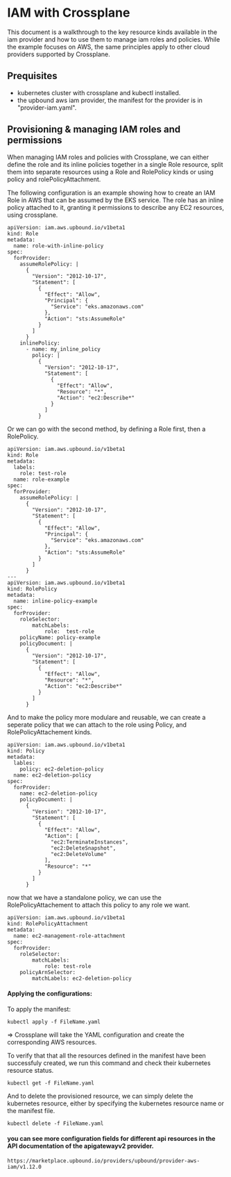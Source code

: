 
# IAM with Crossplane

This document is a walkthrough to the key resource kinds available in the iam provider and how to use them to manage iam roles and policies. While the example focuses on AWS, the same principles apply to other cloud providers supported by Crossplane.

## Prequisites

- kubernetes cluster with crossplane and kubectl installed.
- the upbound aws iam provider, the manifest for the provider is in "provider-iam.yaml".

## Provisioning & managing IAM roles and permissions

When managing IAM roles and policies with Crossplane, we can either define the role and its inline policies together in a single Role resource, split them into separate resources using a Role and RolePolicy kinds or using policy and rolePolicyAttachment.

The following configuration is an example showing how to create an IAM Role in AWS that can be assumed by the EKS service. The role has an inline policy attached to it, granting it permissions to describe any EC2 resources, using crossplane.

	apiVersion: iam.aws.upbound.io/v1beta1
	kind: Role
	metadata:
	  name: role-with-inline-policy
	spec:
	  forProvider:
		assumeRolePolicy: |
		  {
			"Version": "2012-10-17",
			"Statement": [
			  {
				"Effect": "Allow",
				"Principal": {
				  "Service": "eks.amazonaws.com"
				},
				"Action": "sts:AssumeRole"
			  }
			]
		  }
		inlinePolicy:
		  - name: my_inline_policy
			policy: |
			  {
				"Version": "2012-10-17",
				"Statement": [
				  {
					"Effect": "Allow",
					"Resource": "*",
					"Action": "ec2:Describe*"
				  }
				]
			  }

Or we can go with the second method, by defining a Role first, then a RolePolicy. 

	apiVersion: iam.aws.upbound.io/v1beta1
	kind: Role
	metadata:
	  labels:
	  	role: test-role
	  name: role-example
	spec:
	  forProvider:
		assumeRolePolicy: |
		  {
			"Version": "2012-10-17",
			"Statement": [
			  {
				"Effect": "Allow",
				"Principal": {
				  "Service": "eks.amazonaws.com"
				},
				"Action": "sts:AssumeRole"
			  }
			]
		  }
	---
	apiVersion: iam.aws.upbound.io/v1beta1
	kind: RolePolicy
	metadata:
	  name: inline-policy-example
	spec:
	  forProvider:
		roleSelector:
			matchLabels:
				role:  test-role
		policyName: policy-example
		policyDocument: |
		  {
			"Version": "2012-10-17",
			"Statement": [
			  {
				"Effect": "Allow",
				"Resource": "*",
				"Action": "ec2:Describe*"
			  }
			]
		  }

And to make the policy more modulare and reusable, we can create a seperate policy that we can attach to the role using Policy, and RolePolicyAttachement kinds.

	apiVersion: iam.aws.upbound.io/v1beta1
	kind: Policy
	metadata:
	  lables:
	  	policy: ec2-deletion-policy
	  name: ec2-deletion-policy
	spec:
	  forProvider:
		name: ec2-deletion-policy
		policyDocument: |
		  {
			"Version": "2012-10-17",
			"Statement": [
			  {
				"Effect": "Allow",
				"Action": [
				  "ec2:TerminateInstances",
				  "ec2:DeleteSnapshot",
				  "ec2:DeleteVolume"
				],
				"Resource": "*"
			  }
			]
		  }
now that we have a standalone policy, we can use the RolePolicyAttachement to attach this policy to any role we want.

	apiVersion: iam.aws.upbound.io/v1beta1
	kind: RolePolicyAttachment
	metadata:
	  name: ec2-management-role-attachment
	spec:
	  forProvider:
		roleSelector:
			matchLabels:
				role: test-role
		policyArnSelector:
			matchLabels: ec2-deletion-policy



#### Applying the configurations:

To apply the manifest:

	kubectl apply -f FileName.yaml

=> Crossplane will take the YAML configuration and create the corresponding AWS resources.

To verify that that all the resources defined in the manifest have been successfuly created, we run this command and check their kubernetes resource status.

    kubectl get -f FileName.yaml

And to delete the provisioned resource, we can simply delete the kubernetes resource, either by specifying the kubernetes resource name or the manifest file.

    kubectl delete -f FileName.yaml


#### you can see more configuration fields for different api resources in the API documentation of the apigatewayv2 provider.

	https://marketplace.upbound.io/providers/upbound/provider-aws-iam/v1.12.0